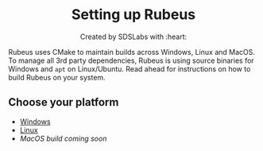 <p>
<h1 align=center><strong>Setting up Rubeus</strong></h1>
<p/>

<p align=center>
Created by SDSLabs with :heart:
</p>

Rubeus uses CMake to maintain builds across Windows, Linux and MacOS. To manage all 3rd party dependencies, Rubeus is using source binaries for Windows and `apt` on Linux/Ubuntu. Read ahead for instructions on how to build Rubeus on your system.

## Choose your platform
* [Windows](SETUP_WINDOWS.md)
* [Linux](SETUP_LINUX.md)
* <i>MacOS build coming soon<i>
